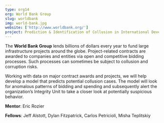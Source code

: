 ```yaml
---
type: org14
org: World Bank Group
slug: worldbank
img: world-bank.jpg
website: ['http://www.worldbank.org/']
project: Prediction & Identification of Collusion in International Development Projects
---
```


The **World Bank Group** lends billions of dollars every year to fund large infrastructure projects around the globe. Project-related contracts are awarded to companies and entities via open and competitive bidding processes. Such processes can sometimes be subject to collusion and corruption risks.

Working with data on major contract awards and projects, we will help develop a model that predicts potential collusion cases. The model will look for anomalous patterns of bidding and spending and subsequently alert the organization’s Integrity Unit to take a closer look at potentially suspicious behavior.

**Mentor**: Eric Rozier

**Fellows**: Jeff Alstott, Dylan Fitzpatrick, Carlos Petricioli, Misha Teplitskiy  